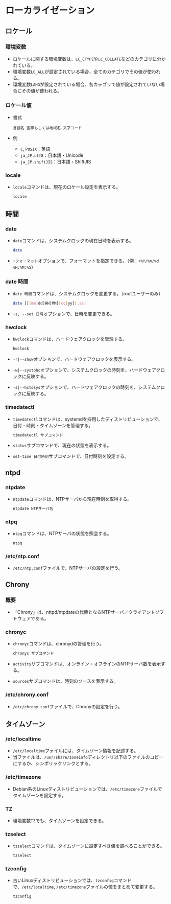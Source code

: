 # ローカライゼーション

## ロケール

### 環境変数

- ロケールに関する環境変数は、`LC_CTYPE`や`LC_COLLATE`などのカテゴリに分かれている。
- 環境変数`LC_ALL`が設定されている場合、全てのカテゴリでその値が使われる。
- 環境変数`LANG`が設定されている場合、各カテゴリで値が設定されていない場合にその値が使われる。

### ロケール値

- 書式

  ```text
  言語名_国家もしくは地域名.文字コード
  ```

- 例
  - `C`, `POSIX`：英語
  - `ja_JP.utf8`：日本語・Unicode
  - `ja_JP.shiftJIS`：日本語・ShiftJIS

### locale

- `locale`コマンドは、現在のロケール設定を表示する。

  ```bash
  locale
  ```

## 時間

### date

- `date`コマンドは、システムクロックの現在日時を表示する。

  ```bash
  date
  ```

- `+フォーマット`オプションで、フォーマットを指定できる。（例：`+%Y/%m/%d %H:%M:%S`）

### date 時間

- `date 時間`コマンドは、システムクロックを変更する。（rootユーザーのみ）

  ```bash
  date [[[mm]dd]HH]MM[[cc]yy][.ss]
  ```

- `-s, --set 日時`オプションで、日時を変更できる。

### hwclock

- `hwclock`コマンドは、ハードウェアクロックを管理する。

  ```bash
  hwclock
  ```

- `-r|--show`オプションで、ハードウェアクロックを表示する。
- `-w|--systohc`オプションで、システムクロックの時刻を、ハードウェアクロックに反映する。
- `-s|--hctosys`オプションで、ハードウェアクロックの時刻を、システムクロックに反映する。

### timedatectl

- `timedatectl`コマンドは、systemdを採用したディストリビューションで、日付・時刻・タイムゾーンを管理する。

  ```bash
  timedatectl サブコマンド
  ```

- `status`サブコマンドで、現在の状態を表示する。
- `set-time 日付時刻`サブコマンドで、日付時刻を設定する。

## ntpd

### ntpdate

- `ntpdate`コマンドは、NTPサーバから現在時刻を取得する。

  ```bash
  ntpdate NTPサーバ名
  ```

### ntpq

- `ntpq`コマンドは、NTPサーバの状態を照会する。

  ```bash
  ntpq
  ```

### /etc/ntp.conf

- `/etc/ntp.conf`ファイルで、NTPサーバの設定を行う。

## Chrony

### 概要

- 「Chrony」は、nttpd/ntpdateの代替となるNTPサーバ／クライアントソフトウェアである。

### chronyc

- `chronyc`コマンドは、chronydの管理を行う。

  ```bash
  chronyc サブコマンド
  ```

- `activity`サブコマンドは、オンライン・オフラインのNTPサーバ数を表示する。
- `sources`サブコマンドは、時刻のソースを表示する。

### /etc/chrony.conf

- `/etc/chrony.conf`ファイルで、Chronyの設定を行う。

## タイムゾーン

### /etc/localtime

- `/etc/localtime`ファイルには、タイムゾーン情報を記述する。
- 当ファイルは、`/usr/share/zoneinfo`ディレクトリ以下のファイルのコピーにするか、シンボリックリンクとする。

### /etc/timezone

- Debian系のLinuxディストリビューションでは、`/etc/timezone`ファイルでタイムゾーンを設定する。

### TZ

- 環境変数`TZ`でも、タイムゾーンを設定できる。

### tzselect

- `tzselect`コマンドは、タイムゾーンに設定すべき値を調べることができる。

  ```bash
  tzselect
  ```

### tzconfig

- 古いLinuxディストリビューションでは、`tzconfig`コマンドで、`/etc/localtime`, `/etc/timezone`ファイルの値をまとめて変更する。

  ```bash
  tzconfig
  ```

